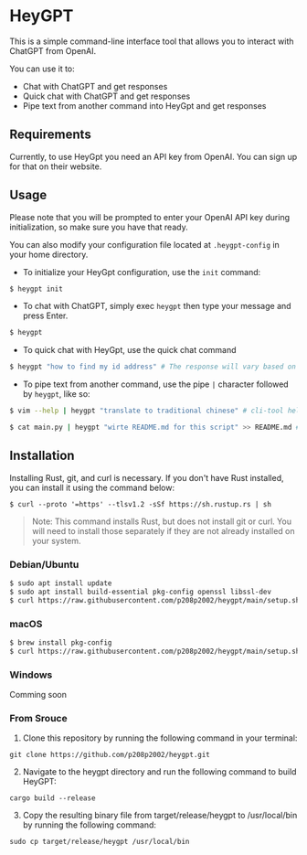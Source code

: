# HeyGPT
This is a simple command-line interface tool that allows you to interact with ChatGPT from OpenAI.

You can use it to:
- Chat with ChatGPT and get responses
- Quick chat with ChatGPT and get responses
- Pipe text from another command into HeyGpt and get responses

## Requirements
Currently, to use HeyGpt you need an API key from OpenAI. You can sign up for that on their website.

## Usage
Please note that you will be prompted to enter your OpenAI API key during initialization, so make sure you have that ready.

You can also modify your configuration file located at `.heygpt-config` in your home directory.

- To initialize your HeyGpt configuration, use the `init` command:
```bash
$ heygpt init
```

- To chat with ChatGPT, simply exec `heygpt` then type your message and press Enter.
```bash 
$ heygpt
```
- To quick chat with HeyGpt, use the quick chat command 
```bash
$ heygpt "how to find my id address" # The response will vary based on your system.
```

- To pipe text from another command, use the pipe `|` character followed by `heygpt`, like so:

```bash
$ vim --help | heygpt "translate to traditional chinese" # cli-tool help message translate
```
```bash
$ cat main.py | heygpt "wirte README.md for this script" >> README.md # generate document for some script
```

## Installation
Installing Rust, git, and curl is necessary. If you don't have Rust installed, you can install it using the command below:
```
$ curl --proto '=https' --tlsv1.2 -sSf https://sh.rustup.rs | sh
```
> Note: This command installs Rust, but does not install git or curl. You will need to install those separately if they are not already installed on your system.

### Debian/Ubuntu
```bash
$ sudo apt install update
$ sudo apt install build-essential pkg-config openssl libssl-dev
$ curl https://raw.githubusercontent.com/p208p2002/heygpt/main/setup.sh | sh
```

### macOS
```bash
$ brew install pkg-config
$ curl https://raw.githubusercontent.com/p208p2002/heygpt/main/setup.sh | sh
```

### Windows
Comming soon

### From Srouce
1. Clone this repository by running the following command in your terminal:

```
git clone https://github.com/p208p2002/heygpt.git
```

2. Navigate to the heygpt directory and run the following command to build HeyGPT:

```
cargo build --release
```

3. Copy the resulting binary file from target/release/heygpt to /usr/local/bin by running the following command:

```
sudo cp target/release/heygpt /usr/local/bin
```


